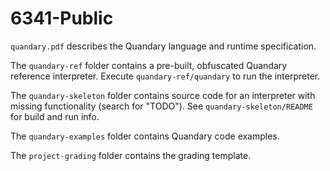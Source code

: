 # 6341-Public

`quandary.pdf` describes the Quandary language and runtime specification.

The `quandary-ref` folder contains a pre-built, obfuscated Quandary reference interpreter. Execute `quandary-ref/quandary` to run the interpreter.

The `quandary-skeleton` folder contains source code for an interpreter with missing functionality (search for "TODO"). See `quandary-skeleton/README` for build and run info.

The `quandary-examples` folder contains Quandary code examples.

The `project-grading` folder contains the grading template.
